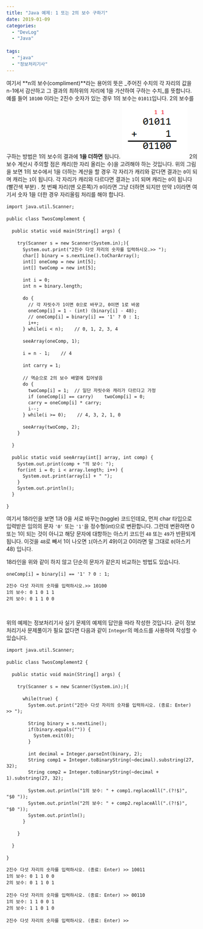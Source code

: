 ```yaml
---
title: "Java 예제: 1 또는 2의 보수 구하기"
date: 2019-01-09
categories: 
  - "DevLog"
  - "Java"

tags: 
  - "java"
  - "정보처리기사"
---
```


여기서 **n의 보수(compliment)**라는 용어의 뜻은 _주어진 수치의 각 자리의 값을 n-1에서 감산하고 그 결과의 최하위의 자리에 1을 가산하여 구하는 수치_를 뜻합니다. 예를 들어 `10100` 이라는 2진수 숫자가 있는 경우 1의 보수는 `01011`입니다. 2의 보수를 구하는 방법은 1의 보수의 결과에 **1을 더하면** 됩니다. ![](./assets/img/wp-content/uploads/2019/01/carry.png) 2의 보수 계산시 주의할 점은 캐리(한 자리 올리는 수)을 고려해야 하는 것입니다. 위의 그림을 보면 1의 보수에서 1을 더하는 계산을 할 경우 각 자리가 캐리와 같다면 결과는 `0`이 되며 캐리는 `1`이 됩니다. 각 자리가 캐리와 다르다면 결과는 `1`이 되며 캐리는 `0`이 됩니다(빨간색 부분) . 첫 번째 자리(맨 오른쪽)가 `0`이라면 그냥 더하면 되지만 만약 `1`이라면 여기서 숫자 1을 더한 경우 자리올림 처리를 해야 합니다.

```
import java.util.Scanner;

public class TwosComplement {

  public static void main(String[] args) {

    try(Scanner s = new Scanner(System.in);){
      System.out.print("2진수 다섯 자리의 숫자를 입력하시오.>> ");        
      char[] binary = s.nextLine().toCharArray();
      int[] oneComp = new int[5];
      int[] twoComp = new int[5];        

      int i = 0;
      int n = binary.length;

      do {
        // 각 자릿수가 1이면 0으로 바꾸고, 0이면 1로 바꿈
        oneComp[i] = 1 - (int) (binary[i] - 48);
        // oneComp[i] = binary[i] == '1' ? 0 : 1;
        i++;            
      } while(i < n);    // 0, 1, 2, 3, 4

      seeArray(oneComp, 1);

      i = n - 1;    // 4

      int carry = 1;

      // 역순으로 2의 보수 배열에 집어넣음
      do {
        twoComp[i] = 1;  // 일단 자릿수와 캐리가 다르다고 가정                        
        if (oneComp[i] == carry)    twoComp[i] = 0;            
        carry = oneComp[i] * carry;            
        i--;            
      } while(i >= 0);    // 4, 3, 2, 1, 0

      seeArray(twoComp, 2);    
    }

  }

  public static void seeArray(int[] array, int comp) {
    System.out.print(comp + "의 보수: ");
    for(int i = 0; i < array.length; i++) {
      System.out.print(array[i] + " ");
    }
    System.out.println();
  }

}
```

여기서 18라인을 보면 1과 0을 서로 바꾸는(toggle) 코드인데요, 먼저 char 타입으로 입력받은 임의의 문자 `'0'` 또는 `'1'`을 정수형(int)으로 변환합니다. 그런데 변환하면 0 또는 1이 되는 것이 아니고 해당 문자에 대항하는 아스키 코드인 `48` 또는 `49`가 반환되게 됩니다. 이것을 `48`로 빼서 1이 나오면 `1`(아스키 49)이고 0이라면 말 그대로 `0`(아스키 48) 입니다.

18라인을 위와 같이 하지 않고 단순히 문자가 같은지 비교하는 방법도 있습니다.

```
oneComp[i] = binary[i] == '1' ? 0 : 1;
```

```
2진수 다섯 자리의 숫자를 입력하시오.>> 10100 
1의 보수: 0 1 0 1 1 
2의 보수: 0 1 1 0 0
```

 

위의 예제는 정보처리기사 실기 문제의 예제의 답안을 따라 작성한 것입니다. 굳이 정보처리기사 문제풀이가 필요 없다면 다음과 같이 `Integer`의 메소드를 사용하여 작성할 수 있습니다.

```
import java.util.Scanner;

public class TwosComplement2 {

  public static void main(String[] args) {

    try(Scanner s = new Scanner(System.in);){
      
      while(true) {
        System.out.print("2진수 다섯 자리의 숫자를 입력하시오. (종료: Enter) >> "); 

        String binary = s.nextLine();
        if(binary.equals("")) {
          System.exit(0);
        }
        
        int decimal = Integer.parseInt(binary, 2);
        String comp1 = Integer.toBinaryString(~decimal).substring(27, 32);
        String comp2 = Integer.toBinaryString(~decimal + 1).substring(27, 32);
        
        System.out.println("1의 보수: " + comp1.replaceAll(".(?!$)", "$0 "));
        System.out.println("2의 보수: " + comp2.replaceAll(".(?!$)", "$0 "));
        System.out.println();
      }  

    }

  }
  
}
```

```
2진수 다섯 자리의 숫자를 입력하시오. (종료: Enter) >> 10011
1의 보수: 0 1 1 0 0
2의 보수: 0 1 1 0 1

2진수 다섯 자리의 숫자를 입력하시오. (종료: Enter) >> 00110
1의 보수: 1 1 0 0 1
2의 보수: 1 1 0 1 0

2진수 다섯 자리의 숫자를 입력하시오. (종료: Enter) >> 

```
